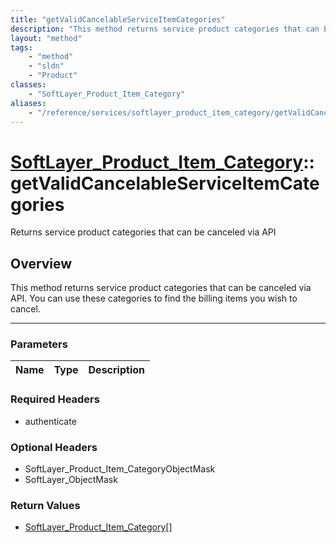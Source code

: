 ```yaml
---
title: "getValidCancelableServiceItemCategories"
description: "This method returns service product categories that can be canceled via API.  You can use these categories to find the b... "
layout: "method"
tags:
    - "method"
    - "sldn"
    - "Product"
classes:
    - "SoftLayer_Product_Item_Category"
aliases:
    - "/reference/services/softlayer_product_item_category/getValidCancelableServiceItemCategories"
---
```

# [SoftLayer_Product_Item_Category](/reference/services/SoftLayer_Product_Item_Category)::getValidCancelableServiceItemCategories

Returns service product categories that can be canceled via API


## Overview 
This method returns service product categories that can be canceled via API.  You can use these categories to find the billing items you wish to cancel. 

-----

### Parameters 
|Name | Type | Description |
| --- | --- | --- |


### Required Headers
* authenticate


### Optional Headers
* SoftLayer_Product_Item_CategoryObjectMask
* SoftLayer_ObjectMask

### Return Values
* <a href='/reference/datatypes/SoftLayer_Product_Item_Category'>SoftLayer_Product_Item_Category[] </a>




